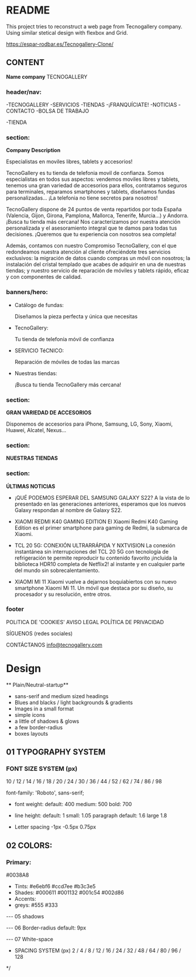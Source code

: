 # README

This project tries to reconstruct a web page from Tecnogallery company. Using similar stetical design with flexbox and Grid.

https://espar-rodbar.es/Tecnogallery-Clone/

## CONTENT

**Name company** TECNOGALLERY

### header/nav:

-TECNOGALLERY
-SERVICIOS
-TIENDAS
-¡FRANQUÍCIATE!
-NOTICIAS
-CONTACTO
-BOLSA DE TRABAJO

-TIENDA

### section:

**Company Description**

Especialistas en moviles libres, tablets y accesorios!

TecnoGallery es tu tienda de telefonia movil de confianza. Somos especialistas en todos sus aspectos: vendemos moviles libres y tablets, tenemos una gran variedad de accesorios para ellos, contratamos seguros para terminales, reparamos smartphones y tablets, diseñamos fundas personalizadas... ¡La telefonia no tiene secretos para nosotros!

TecnoGallery dispone de 24 puntos de venta repartidos por toda España (Valencia, Gijon, Girona, Pamplona, Mallorca, Tenerife, Murcia...) y Andorra. ¡Busca tu tienda más cercana! Nos caracterizamos por nuestra atención personalizada y el asesoramiento integral que te damos para todas tus decisiones. ¡Queremos que tu experiencia con nosotros sea completa!

Además, contamos con nuestro Compromiso TecnoGallery, con el que redondeamos nuestra atención al cliente ofreciéndote tres servicios exclusivos: la migración de datos cuando compras un móvil con nosotros; la instalación del cristal templado que acabes de adquirir en una de nuestras tiendas; y nuestro servicio de reparación de móviles y tablets rápido, eficaz y con componentes de calidad.

### banners/hero:

- Catálogo de fundas:

  Diseñamos la pieza perfecta y única que necesitas

- TecnoGallery:

  Tu tienda de telefonía móvil de confianza

- SERVICIO TéCNICO:

  Reparación de móviles de todas las marcas

- Nuestras tiendas:

  ¡Busca tu tienda TecnoGallery más cercana!

### section:

**GRAN VARIEDAD DE ACCESORIOS**

Disponemos de accesorios para iPhone, Samsung, LG, Sony, Xiaomi, Huawei, Alcatel, Nexus...

### section:

**NUESTRAS TIENDAS**

### section:

**ÚLTIMAS NOTICIAS**

- ¡QUÉ PODEMOS ESPERAR DEL SAMSUNG GALAXY S22?
  A la vista de lo presentado en las generaciones anteriores, esperamos que los nuevos Galaxy respondan al nombre de Galaxy S22.

- XIAOMI REDMI K40 GAMING EDITION
  El Xiaomi Redmi K40 Gaming Edition es el primer smartphone para gaming de Redmi, la submarca de Xiaomi.

- TCL 20 5G: CONEXIÓN ULTRARRÁPIDA Y NXTVISION
  La conexión instantánea sin interrupciones del TCL 20 5G con tecnología de refrigeración te permite reproducir tu contenido favorito ¡incluida la biblioteca HDR10 completa de Netflix2! al instante y en cualquier parte del mundo sin sobrecalentamiento.

- XIAOMI MI 11
  Xiaomi vuelve a dejarnos boquiabiertos con su nuevo smartphone Xiaomi Mi 11. Un móvil que destaca por su diseño, su procesador y su resolución, entre otros.

### footer

POLíTICA DE 'COOKIES'
AVISO LEGAL
POLÍTICA DE PRIVACIDAD

SÍGUENOS
(redes sociales)

CONTÁCTANOS
info@tecnogallery.com

# Design

** Plain/Neutral-startup**

- sans-serif and medium sized headings
- Blues and blacks / light backgrounds & gradients
- Images in a small format
- simple icons
- a little of shadows & glows
- a few border-radius
- boxes layouts

## 01 TYPOGRAPHY SYSTEM

### FONT SIZE SYSTEM (px)

10 / 12 / 14 / 16 / 18 / 20 / 24 / 30 / 36 / 44 / 52 / 62 / 74 / 86 / 98

font-family: 'Roboto', sans-serif;

- font weight:
  default: 400
  medium: 500
  bold: 700

- line height:
  default: 1
  small: 1.05
  paragraph default: 1.6
  large 1.8

- Letter spacing
  -1px
  -0.5px
  0.75px

## 02 COLORS:

### Primary:

#0038A8

- Tints:
  #e6ebf6 #ccd7ee #b3c3e5
- Shades:
  #000611 #001132 #001c54 #002d86
- Accents:
- greys:
  #555 #333

--- 05 shadows

--- 06 Border-radius
default: 9px

--- 07 White-space

- SPACING SYSTEM (px)
  2 / 4 / 8 / 12 / 16 / 24 / 32 / 48 / 64 / 80 / 96 / 128

\*/

